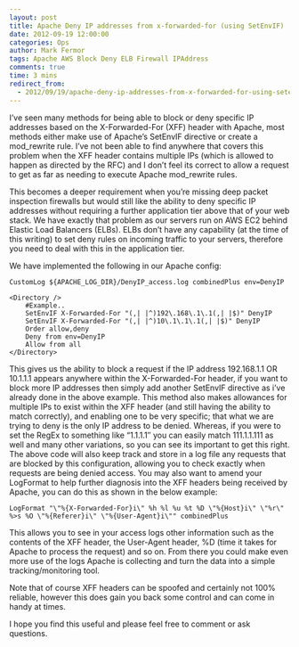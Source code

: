 ```yaml
---
layout: post
title: Apache Deny IP addresses from x-forwarded-for (using SetEnvIF)
date: 2012-09-19 12:00:00
categories: Ops
author: Mark Fermor
tags: Apache AWS Block Deny ELB Firewall IPAddress
comments: true
time: 3 mins
redirect_from:
  - 2012/09/19/apache-deny-ip-addresses-from-x-forwarded-for-using-setenvif/
---
```


I’ve seen many methods for being able to block or deny specific IP addresses based on the X-Forwarded-For (XFF) header with Apache, most methods either make use of Apache’s SetEnvIF directive or create a mod_rewrite rule. I’ve not been able to find anywhere that covers this problem when the XFF header contains multiple IPs (which is allowed to happen as directed by the RFC) and I don’t feel its correct to allow a request to get as far as needing to execute Apache mod_rewrite rules.

This becomes a deeper requirement when you’re missing deep packet inspection firewalls but would still like the ability to deny specific IP addresses without requiring a further application tier above that of your web stack. We have exactly that problem as our servers run on AWS EC2 behind Elastic Load Balancers (ELBs). ELBs don’t have any capability (at the time of this writing) to set deny rules on incoming traffic to your servers, therefore you need to deal with this in the application tier.

We have implemented the following in our Apache config:

```
CustomLog ${APACHE_LOG_DIR}/DenyIP_access.log combinedPlus env=DenyIP

<Directory />
    #Example..
    SetEnvIF X-Forwarded-For "(,| |^)192\.168\.1\.1(,| |$)" DenyIP
    SetEnvIF X-Forwarded-For "(,| |^)10\.1\.1\.1(,| |$)" DenyIP
    Order allow,deny
    Deny from env=DenyIP
    Allow from all
</Directory>
```
This gives us the ability to block a request if the IP address 192.168.1.1 OR 10.1.1.1 appears anywhere within the X-Forwarded-For header, if you want to block more IP addresses then simply add another SetEnvIF directive as i’ve already done in the above example. This method also makes allowances for multiple IPs to exist within the XFF header (and still having the ability to match correctly), and enabling one to be very specific; that what we are trying to deny is the only IP address to be denied. Whereas, if you were to set the RegEx to something like “1\.1\.1\.1″ you can easily match 111.1.1.111 as well and many other variations, so you can see its important to get this right. The above code will also keep track and store in a log file any requests that are blocked by this configuration, allowing you to check exactly when requests are being denied access. You may also want to amend your LogFormat to help further diagnosis into the XFF headers being received by Apache, you can do this as shown in the below example:

```
LogFormat "\"%{X-Forwarded-For}i\" %h %l %u %t %D \"%{Host}i\" \"%r\" %>s %O \"%{Referer}i\" \"%{User-Agent}i\"" combinedPlus
```

This allows you to see in your access logs other information such as the contents of the XFF header, the User-Agent header, %D (time it takes for Apache to process the request) and so on. From there you could make even more use of the logs Apache is collecting and turn the data into a simple tracking/monitoring tool.

Note that of course XFF headers can be spoofed and certainly not 100% reliable, however this does gain you back some control and can come in handy at times.

I hope you find this useful and please feel free to comment or ask questions.